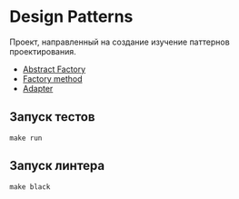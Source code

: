 # Design Patterns

Проект, направленный на создание изучение паттернов проектирования.

- [Abstract Factory](https://github.com/xh4vm/design_patterns/tree/master/patterns/abstract_factory)
- [Factory method](https://github.com/xh4vm/design_patterns/tree/master/patterns/factory_method)
- [Adapter](https://github.com/xh4vm/design_patterns/tree/master/patterns/adapter)


## Запуск тестов
`make run`

## Запуск линтера
`make black`
